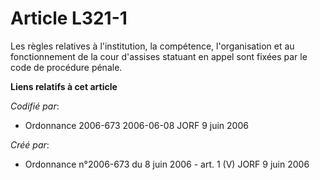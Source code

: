 # Article L321-1

Les règles relatives à l'institution, la compétence, l'organisation et au fonctionnement de la cour d'assises statuant en
appel sont fixées par le code de procédure pénale.

**Liens relatifs à cet article**

_Codifié par_:

  - Ordonnance 2006-673 2006-06-08 JORF 9 juin 2006

_Créé par_:

  - Ordonnance n°2006-673 du 8 juin 2006 - art. 1 (V) JORF 9 juin 2006
